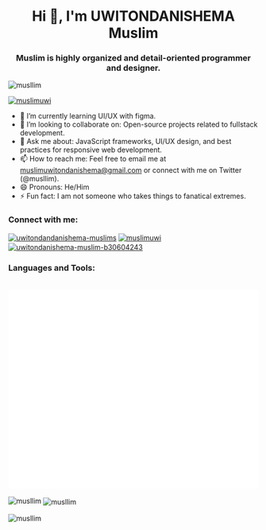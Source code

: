 <h1 align="center">Hi 👋, I'm UWITONDANISHEMA Muslim</h1>
<h3 align="center">Muslim is highly organized and detail-oriented programmer and designer.</h3>
<p align="left"> <img src="https://komarev.com/ghpvc/?username=musllim&label=Profile%20views&color=0e75b6&style=flat" alt="musllim" /> </p>

<p align="left"> <a href="https://twitter.com/muslimuwi" target="blank"><img src="https://img.shields.io/twitter/follow/muslimuwi?logo=twitter&style=for-the-badge" alt="muslimuwi" /></a> </p>

- 🌱 I’m currently learning UI/UX with figma.
- 👯 I’m looking to collaborate on: Open-source projects related to fullstack development.
- 💬 Ask me about: JavaScript frameworks, UI/UX design, and best practices for responsive web development.
- 📫 How to reach me: Feel free to email me at muslimuwitondanishema@gmail.com or connect with me on Twitter (@musllim).
- 😄 Pronouns: He/Him
- ⚡ Fun fact: I am not someone who takes things to fanatical extremes.

<h3 align="left">Connect with me:</h3>
<p align="left">
<a href="https://codepen.io/uwitondandanishema-muslims" target="blank"><img align="center" src="https://raw.githubusercontent.com/rahuldkjain/github-profile-readme-generator/master/src/images/icons/Social/codepen.svg" alt="uwitondandanishema-muslims" height="30" width="40" /></a>
<a href="https://twitter.com/muslimuwi" target="blank"><img align="center" src="https://raw.githubusercontent.com/rahuldkjain/github-profile-readme-generator/master/src/images/icons/Social/twitter.svg" alt="muslimuwi" height="30" width="40" /></a>
<a href="https://linkedin.com/in/uwitondanishema-muslim-b30604243" target="blank"><img align="center" src="https://raw.githubusercontent.com/rahuldkjain/github-profile-readme-generator/master/src/images/icons/Social/linked-in-alt.svg" alt="uwitondanishema-muslim-b30604243" height="30" width="40" /></a>
</p>

<h3 align="left">Languages and Tools:</h3>
<div align="center">
	<br>
		<img src="lang-and-tools.svg" width="800" height="400" alt="Click to see the source">
	<br>
</div>
<p><img align="left" src="https://github-readme-stats.vercel.app/api/top-langs?username=musllim&show_icons=true&locale=en&layout=compact" alt="musllim" /></p>

<p>&nbsp;<img align="center" src="https://github-readme-stats.vercel.app/api?username=musllim&show_icons=true&locale=en" alt="musllim" /></p>

<p><img align="center" src="https://github-readme-streak-stats.herokuapp.com/?user=musllim&" alt="musllim" /></p>
